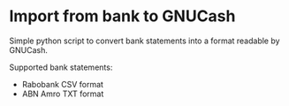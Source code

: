 # Import from bank to GNUCash

Simple python script to convert bank statements into a format readable by GNUCash.

Supported bank statements:
* Rabobank CSV format
* ABN Amro TXT format
